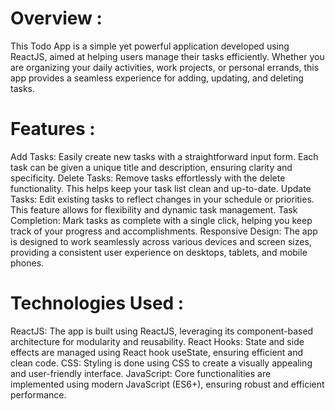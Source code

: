 # Overview :
This Todo App is a simple yet powerful application developed using ReactJS, aimed at helping users manage their tasks efficiently. Whether you are organizing your daily activities, work projects, or personal errands, this app provides a seamless experience for adding, updating, and deleting tasks.

# Features :
Add Tasks: Easily create new tasks with a straightforward input form. Each task can be given a unique title and description, ensuring clarity and specificity.
Delete Tasks: Remove tasks effortlessly with the delete functionality. This helps keep your task list clean and up-to-date.
Update Tasks: Edit existing tasks to reflect changes in your schedule or priorities. This feature allows for flexibility and dynamic task management.
Task Completion: Mark tasks as complete with a single click, helping you keep track of your progress and accomplishments.
Responsive Design: The app is designed to work seamlessly across various devices and screen sizes, providing a consistent user experience on desktops, tablets, and mobile phones.

# Technologies Used :
ReactJS: The app is built using ReactJS, leveraging its component-based architecture for modularity and reusability.
React Hooks: State and side effects are managed using React hook useState, ensuring efficient and clean code.
CSS: Styling is done using CSS to create a visually appealing and user-friendly interface.
JavaScript: Core functionalities are implemented using modern JavaScript (ES6+), ensuring robust and efficient performance.
 
